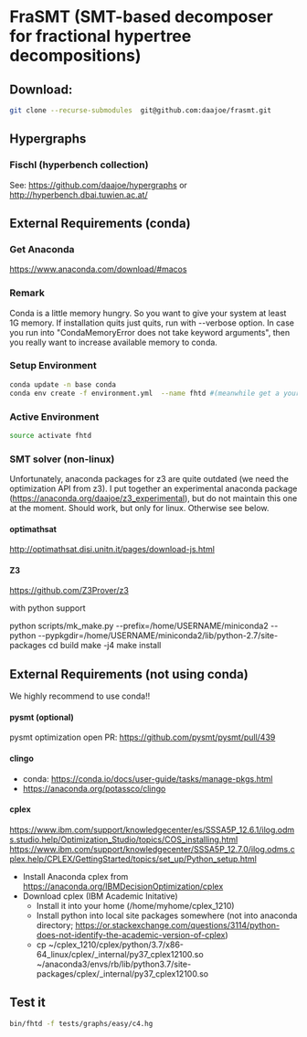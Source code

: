 # FraSMT (SMT-based decomposer for fractional hypertree decompositions)

## Download:
```bash
git clone --recurse-submodules  git@github.com:daajoe/frasmt.git
````

## Hypergraphs

### Fischl (hyperbench collection)
See: https://github.com/daajoe/hypergraphs or http://hyperbench.dbai.tuwien.ac.at/



## External Requirements (conda)
### Get Anaconda
https://www.anaconda.com/download/#macos

### Remark
Conda is a little memory hungry. So you want to give your system at least 1G memory.
If installation quits just quits, run with --verbose option.
In case you run into "CondaMemoryError does not take keyword arguments", then you
really want to increase available memory to conda.

### Setup Environment
```bash
conda update -n base conda
conda env create -f environment.yml  --name fhtd #(meanwhile get a yourself coffee; or two)
```
### Active Environment
```bash
source activate fhtd
```

### SMT solver (non-linux)
Unfortunately, anaconda packages for z3 are quite outdated (we need the optimization API from z3). 
I put together an experimental anaconda package (https://anaconda.org/daajoe/z3_experimental), but do not maintain this one at the moment. Should work, but only for linux. Otherwise see below.

#### optimathsat
http://optimathsat.disi.unitn.it/pages/download-js.html

#### Z3
https://github.com/Z3Prover/z3

with python support

python scripts/mk_make.py --prefix=/home/USERNAME/miniconda2 --python --pypkgdir=/home/USERNAME/miniconda2/lib/python-2.7/site-packages
cd build
make -j4
make install

## External Requirements (not using conda)
We highly recommend to use conda!!

#### pysmt (optional)
pysmt optimization open PR: https://github.com/pysmt/pysmt/pull/439

#### clingo
- conda: https://conda.io/docs/user-guide/tasks/manage-pkgs.html
- https://anaconda.org/potassco/clingo

#### cplex
https://www.ibm.com/support/knowledgecenter/es/SSSA5P_12.6.1/ilog.odms.studio.help/Optimization_Studio/topics/COS_installing.html
https://www.ibm.com/support/knowledgecenter/SSSA5P_12.7.0/ilog.odms.cplex.help/CPLEX/GettingStarted/topics/set_up/Python_setup.html

- Install Anaconda cplex from https://anaconda.org/IBMDecisionOptimization/cplex
- Download cplex (IBM Academic Initative)
  - Install it into your home (/home/myhome/cplex_1210)
  - Install python into local site packages somewhere (not into anaconda directory; https://or.stackexchange.com/questions/3114/python-does-not-identify-the-academic-version-of-cplex)
  - cp ~/cplex_1210/cplex/python/3.7/x86-64_linux/cplex/_internal/py37_cplex12100.so ~/anaconda3/envs/rb/lib/python3.7/site-packages/cplex/_internal/py37_cplex12100.so

## Test it
```bash
bin/fhtd -f tests/graphs/easy/c4.hg 
```
